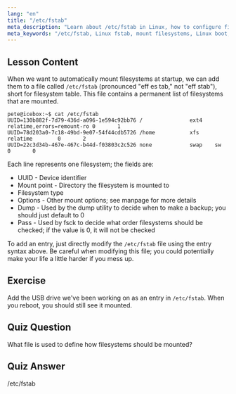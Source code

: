 ```yaml
---
lang: "en"
title: "/etc/fstab"
meta_description: "Learn about /etc/fstab in Linux, how to configure filesystem mounts at startup, and manage device entries. Understand fstab for beginners!"
meta_keywords: "/etc/fstab, Linux fstab, mount filesystems, Linux boot, fstab tutorial, beginner, guide"
---
```


## Lesson Content

When we want to automatically mount filesystems at startup, we can add them to a file called `/etc/fstab` (pronounced "eff es tab," not "eff stab"), short for filesystem table. This file contains a permanent list of filesystems that are mounted.

```plaintext
pete@icebox:~$ cat /etc/fstab
UUID=130b882f-7d79-436d-a096-1e594c92bb76 /               ext4    relatime,errors=remount-ro 0       1
UUID=78d203a0-7c18-49bd-9e07-54f44cdb5726 /home           xfs     relatime        0       2
UUID=22c3d34b-467e-467c-b44d-f03803c2c526 none            swap    sw              0       0
```

Each line represents one filesystem; the fields are:

- UUID - Device identifier
- Mount point - Directory the filesystem is mounted to
- Filesystem type
- Options - Other mount options; see manpage for more details
- Dump - Used by the dump utility to decide when to make a backup; you should just default to 0
- Pass - Used by fsck to decide what order filesystems should be checked; if the value is 0, it will not be checked

To add an entry, just directly modify the `/etc/fstab` file using the entry syntax above. Be careful when modifying this file; you could potentially make your life a little harder if you mess up.

## Exercise

Add the USB drive we've been working on as an entry in `/etc/fstab`. When you reboot, you should still see it mounted.

## Quiz Question

What file is used to define how filesystems should be mounted?

## Quiz Answer

/etc/fstab

